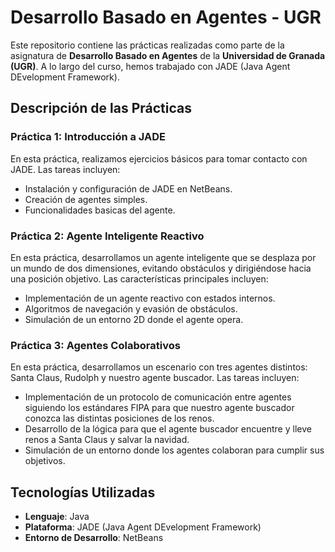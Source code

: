 # Desarrollo Basado en Agentes - UGR

Este repositorio contiene las prácticas realizadas como parte de la asignatura de **Desarrollo Basado en Agentes** de la **Universidad de Granada (UGR)**. A lo largo del curso, hemos trabajado con JADE (Java Agent DEvelopment Framework).

## Descripción de las Prácticas

### Práctica 1: Introducción a JADE

En esta práctica, realizamos ejercicios básicos para tomar contacto con JADE. Las tareas incluyen:
- Instalación y configuración de JADE en NetBeans.
- Creación de agentes simples.
- Funcionalidades basicas del agente.

### Práctica 2: Agente Inteligente Reactivo

En esta práctica, desarrollamos un agente inteligente que se desplaza por un mundo de dos dimensiones, evitando obstáculos y dirigiéndose hacia una posición objetivo. Las características principales incluyen:
- Implementación de un agente reactivo con estados internos.
- Algoritmos de navegación y evasión de obstáculos.
- Simulación de un entorno 2D donde el agente opera.

### Práctica 3: Agentes Colaborativos

En esta práctica, desarrollamos un escenario con tres agentes distintos: Santa Claus, Rudolph y nuestro agente buscador. Las tareas incluyen:
- Implementación de un protocolo de comunicación entre agentes siguiendo los estándares FIPA para que nuestro agente buscador conozca las distintas posiciones de los renos.
- Desarrollo de la lógica para que el agente buscador encuentre y lleve renos a Santa Claus y salvar la navidad.
- Simulación de un entorno donde los agentes colaboran para cumplir sus objetivos.

## Tecnologías Utilizadas

- **Lenguaje**: Java
- **Plataforma**: JADE (Java Agent DEvelopment Framework)
- **Entorno de Desarrollo**: NetBeans

